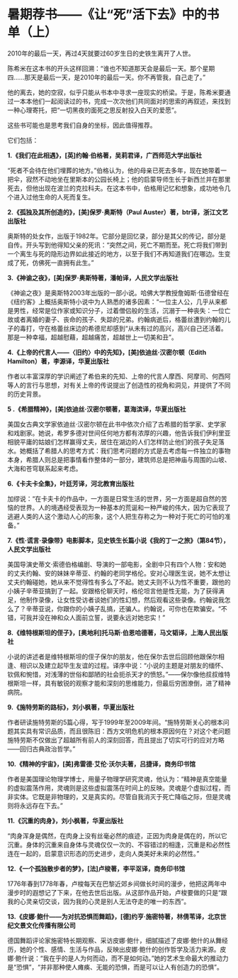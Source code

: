 # 暑期荐书——《让“死”活下去》中的书单（上）

2010年的最后一天，再过4天就要过60岁生日的史铁生离开了人世。 

陈希米在这本书的开头这样回溯：“谁也不知道那天会是最后一天。那个星期四……那天是最后一天，是2010年的最后一天。你不再管我，自己走了。” 

他的离去，她的空寂，似乎只能从书本中寻求一座现实的桥梁。于是，陈希米要通过一本本他们一起阅读过的书，完成一次次他们共同面对的思索的再叙述，来找到一种心理寄托，把“一切黑夜的面死之思反射投入白天的爱愿”。 

这些书可能也是思考我们自身的坐标，因此值得推荐。 

它们包括： 

**1.《我们在此相遇》，[英]约翰·伯格著，吴莉君译，广西师范大学出版社**

“死者不会待在他们埋葬的地方。”伯格认为，他的母亲已死去多年，现在她带着一把伞，寂然不动地坐在里斯本的公园长椅上；他的启蒙导师生长于新西兰并在那里死去，但他出现在波兰的克拉科夫。在这本书中，伯格用记忆和想象，成功地令几个进入过他生命的人死而复生。 

**2.《孤独及其所创造的》，[美]保罗·奥斯特（Paul Auster）著，btr译，浙江文艺出版社**

奥斯特的处女作，出版于1982年。它部分是回忆录，部分是其父的传记，部分是自传。开头写到他得知父亲的死讯：“突然之间，死亡不期而至。死亡将我们带到一个离生与死的隐形边界如此接近的地方，以至于我们不再知道我们在哪边。生变成了死，仿佛死一直拥有此生。” 

**3.《神谕之夜》，[美]保罗·奥斯特著，潘帕译，人民文学出版社**

《神谕之夜》是奥斯特2003年出版的一部小说。哈佛大学教授詹姆斯·伍德曾经在《纽约客》上概括奥斯特小说中为人熟悉的诸多因素：“一位主人公，几乎从来都是男性，经常是位作家或知识分子，过着僧侣般的生活，沉溺于一种丧失：一位亡故或者离婚的妻子、丧命的孩子、失踪的兄弟。约翰病逝后，格蕾丝遭到约翰的儿子的毒打，守在格蕾丝床边的希德尼却感到“从未有过的高兴，高兴自己还活着。那是一种幸福，超越慰藉，超越痛苦，超越世上一切美和丑”。 

**4.《上帝的代言人——〈旧约〉中的先知》，[美]依迪丝·汉密尔顿（Edith Hamilton）著，李源译，华夏出版社**

作者以丰富深厚的学识阐述了希伯来的先知、上帝的代言人摩西、阿摩司、何西阿等人的言行与思想，对有关上帝的传说提出了创造性的视角和洞见，并提供了不同的历史背景。 

**5 .《希腊精神》，[美]依迪丝·汉密尔顿著，葛海滨译，华夏出版社**

美国女古典文学家依迪丝·汉密尔顿在此书中依次介绍了古希腊的哲学家、史学家和戏剧家。她说，希罗多德对世间任何地方都有浓厚的兴趣，他告诉我们伊利里亚相貌平庸的姑娘们怎样赢得丈夫，居住在湖边的人们怎样防止他们的孩子失足落水。她概括了希腊人的思考方式：我们思考问题的方式是去考虑每一件独立的事物本身，希腊人则总是把事情看作整体的一部分，建筑师总是把神庙与周围的山坡、大海和苍穹联系起来考虑。 

**6.《卡夫卡全集》，叶廷芳译，河北教育出版社**

加缪说：“在卡夫卡的作品中，一方面是日常生活的世界，另一方面是超自然的苦恼的世界。人的境遇经受表现为一种基本的荒诞和一种严峻的伟大，因为它表现了逃避人类的人这个激动人心的形象，这个人把生存称之为一种对于死亡的可怕的准备。” 

**7.《性·谎言·录像带》电影脚本，见史铁生长篇小说《我的丁一之旅》（第84节），人民文学出版社**

美国导演史蒂文·索德伯格编剧、导演的一部电影，全剧中只有四个人物：安和她的丈夫约翰、安的妹妹辛蒂亚、约翰的老同学格伦。安对心理医生说，她不太想让丈夫约翰碰她，她从来不觉得性有多么了不起。她丈夫则不认为性不重要，跟他的小姨子辛蒂亚搞到了一起。安跟格伦聊天时，格伦坦言他是性无能，为了获得满足，他制作录像，让女性受访者谈她们的性幻想，然后观看这些录像。约翰说我怎么了？辛蒂亚说，你跟你的小姨子乱搞，还骗人。约翰说，可你也在欺骗安。“不错，可我并没在神和众人面前立誓，说要永远对她忠实！” 

**8.《维特根斯坦的侄子》，[奥地利]托马斯·伯恩哈德著，马文韬译，上海人民出版社**

小说的讲述者是维特根斯坦的侄子保尔的朋友，他在保尔去世后回顾他跟保尔相逢、相识以及建立起毕生友谊的过程。译序中说：“小说的主题是对朋友的缅怀、钦佩和惋惜，对浅薄的世俗和鄙陋的社会扼杀天才的愤怒。”——保尔像他叔叔维特根斯坦一样，具有敏锐的观察才能和深刻的思维能力，但最后穷困潦倒，进了精神病院。 

**9.《施特劳斯的路标》，刘小枫著，华夏出版社**

作者研读施特劳斯的5篇心得，写于1999年至2009年间。“施特劳斯关心的根本问题其实具有常识品质，而且很陈旧：西方文明危机的根本原因何在？对这个老问题施特劳斯不仅做出了超越所有前人的深刻回答，而且提出了切实可行的应对方略——回归古典政治哲学。” 

**10.《精神的宇宙》，[美]弗雷德·艾伦·沃尔夫著，吕捷译，商务印书馆**

作者是美国理论物理学博士，用量子物理学研究灵魂，他认为：“精神是真空能量的虚拟震荡作用，灵魂则是这些虚拟震荡在时间上的反映。灵魂是个虚拟过程，而非实体。它既是非物理的，又是真实的。尽管自我消灭于死亡降临之际，但是灵魂则将永远存在下去。” 

**11.《沉重的肉身》，刘小枫著，华夏出版社**

“肉身浑身是偶然，在肉身上没有丝毫必然的痕迹，正因为肉身是偶在的，所以它沉重。身体的沉重来自身体与灵魂仅仅一次的、不容错过的相逢，沉重是和必然性连在一起的，启蒙意识形态的历史进步，走向人类美好未来的必然性。” 

**12.《一个孤独散步者的梦》，[法]卢梭著，李平沤译，商务印书馆**

1776年春到1778年春，卢梭每天在巴黎近郊乡间做长时间的漫步，他把这两年中漫步时的遐想记了下来，在他去世后出版。从这部作品开始，卢梭要做的只是“跟我的心灵亲切交谈，因为我的心灵是别人无法夺走的唯一的东西”。 

**13.《皮娜·鲍什——为对抗恐惧而舞蹈》，[德]约亨·施密特著，林倩苇译，北京世纪文景文化传播有限公司**

德国舞蹈评论家施密特长期观察、采访皮娜·鲍什，细腻描述了皮娜·鲍什的从舞经历，她的个性、感情、生活与作品，反映出皮娜·鲍什的创作哲学及活力来源。皮娜·鲍什说：“我在乎的是人为何而动，而不是如何动。”她的艺术生命最大的推动力是“恐惧”，“并非那种使人瘫痪、无能的恐惧，而是可以让人有创造力的恐惧”。